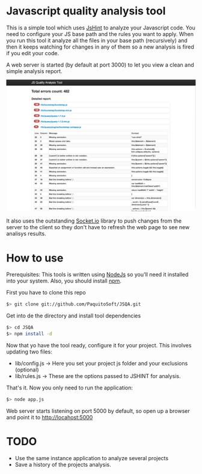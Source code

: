 Javascript quality analysis tool
================================

This is a simple tool which uses [JsHint](http://www.jshint.com/) to analyze your Javascript code. 
You need to configure your JS base path and the rules you want to apply.
When you run this tool it analyze all the files in your base path (recursively) and then it keeps watching 
for changes in any of them so a new analysis is fired if you edit your code.

A web server is started (by default at port 3000) to let you view a clean and simple analysis report.

![Screenshot](https://github.com/PaquitoSoft/JSQA/raw/master/sample_image.png)

It also uses the outstanding [Socket.io](http://socket.io/) library to push changes from the server to the client so they don't have to refresh the web page 
to see new analisys results.

How to use
==========

Prerequisites: This tools is written using [NodeJs](http://nodejs.org/) so you'll need it installed into your system. 
Also, you should install [npm](http://npmjs.org/).

First you have to clone this repo

```bash
$> git clone git://github.com/PaquitoSoft/JSQA.git
```

Get into de the directory and install tool dependencies

```bash
$> cd JSQA
$> npm install -d
```

Now that yo have the tool ready, configure it for your project. This involves updating two files:

- lib/config.js -> Here you set your project js folder and your exclusions (optional)
- lib/rules.js -> These are the options passed to JSHINT for analysis.

That's it. Now you only need to run the application:


```bash
$> node app.js
```

Web server starts listening on port 5000 by default, so open up a browser and point it to [http://locahost:5000](http://localhost:5000)


TODO
====

- Use the same instance application to analyze several projects
- Save a history of the projects analysis.
